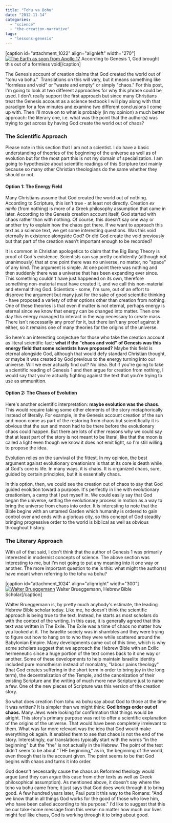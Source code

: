 ```yaml
---
title: "Tohu va Bohu"
date: "2012-11-14"
categories: 
  - "science"
  - "the-creation-narrative"
tags: 
  - "lessons-genesis"
---
```


\[caption id="attachment\_1022" align="alignleft" width="270"\][![The Earth as soon from Apollo 17](images/The_Earth_seen_from_Apollo_17.jpg "The Earth as soon from Apollo 17")](http://www.anabaptistredux.com/wp-content/uploads/2012/11/The_Earth_seen_from_Apollo_17.jpg) According to Genesis 1, God brought this out of a formless void\[/caption\]

The Genesis account of creation claims that God created the world out of "tohu va bohu."  Translations on this will vary, but it means something like "formless and void" or "waste and empty" or simply "chaos." For this post, I'm going to look at two different approaches for why this phrase could be used. I don't really support the first approach but since many Christians treat the Genesis account as a science textbook I will play along with that paradigm for a few minutes and examine two different conclusions I come up with. Then I'll move on to what is probably (in my opinion) a much better approach: the literary one, i.e. what was the point that the author(s) was trying to get across by having God create the world out of chaos?

### The Scientific Approach

Please note in this section that I am not a scientist. I do have a basic understanding of theories of the beginning of the universe as well as of evolution but for the most part this is not my domain of specialization. I am going to hypothesize about scientific readings of this Scripture text mainly because so many other Christian theologians do the same whether they should or not.

<!--more-->

#### Option 1: The Energy Field

Many Christians assume that God created the world out of nothing. According to Scripture, this isn't true - at least not directly. Creation _ex nihilo_ (from nothing) is more of a Greek philosophy assumption that came in later. According to the Genesis creation account itself, God started with chaos rather than with nothing. Of course, this doesn't say one way or another try to explain how the chaos got there. If we want to approach this text as a science text, we get some interesting questions. Was this void eternally in existence alongside God? Or did God create the void previously but that part of the creation wasn't important enough to be recorded?

It is common in Christian apologetics to claim that the Big Bang Theory is proof of God's existence. Scientists can say pretty confidently (although not unanimously) that at one point there was no universe, no matter, no "space" of any kind. The argument is simple. At one point there was nothing and then suddenly there was a universe that has been expanding ever since. This something couldn't have just happened on its own, therefore something non-material must have created it, and we call this non-material and eternal thing God. Scientists - some, I'm sure, out of an effort to disprove the argument but many just for the sake of good scientific thinking - have proposed a variety of other options other than creation from nothing. One of these theories is that even if matter is not eternal, perhaps energy is eternal since we know that energy can be changed into matter. Then one day this energy managed to interact in the way necessary to create mass. There isn't necessarily any proof for it, but there isn't any proof against it either, so it remains one of many theories for the origins of the universe.

So here's an interesting conjecture for those who take the creation account as literal scientific fact: **what if the "chaos and void" of Genesis was this energy field that some scientists have proposed?** Maybe this field is eternal alongside God, although that would defy standard Christian thought, or maybe it was created by God previous to the energy turning into our universe. Will we ever actually find out? No idea. But if you're going to take a scientific reading of Genesis 1 and then argue for creation from nothing, I would say that you're actually fighting against the text that you're trying to use as ammunition.

#### Option 2: The Chaos of Evolution

Here's another scientific interpretation: **maybe evolution was the chaos**. This would require taking some other elements of the story metaphorically instead of literally. For example, in the Genesis account creation of the sun and moon come as part of the restoring from chaos but scientifically it is obvious that the sun and moon had to be there before the evolutionary chaos could happen. But there are lots of other reasons why we could say that at least part of the story is not meant to be literal, like that the moon is called a light even though we know it does not emit light, so I'm still willing to propose the idea.

Evolution relies on the survival of the fittest. In my opinion, the best argument against evolutionary creationism is that at its core is death while at God's core is life. In many ways, it is chaos. It is organized chaos, sure, guided by certain principles, but it is essentially chaos.

In this option, then, we could see the creation out of chaos to say that God guided evolution toward a purpose. It's perfectly in line with evolutionary creationism, a camp that I put myself in. We could easily say that God began the universe, setting the evolutionary process in motion as a way to bring the universe from chaos into order. It is interesting to note that the Bible begins with an untamed Garden which humanity is ordered to gain control over and ends with a glorious city, so this concept of God steadily bringing progressive order to the world is biblical as well as obvious throughout history.

### The Literary Approach

With all of that said, I don't think that the author of Genesis 1 was primarily interested in modernist concepts of science. The above section was interesting to me, but I'm not going to put any meaning into it one way or another. The more important question to me is this: what might the author(s) have meant when referring to the tohu va bohu?

\[caption id="attachment\_1024" align="alignright" width="300"\][![Walter Brueggemann](images/Walter-Brueggemann.jpg "Walter Brueggemann")](http://www.anabaptistredux.com/wp-content/uploads/2012/11/Walter-Brueggemann.jpg) Walter Brueggemann, Hebrew Bible Scholar\[/caption\]

Walter Brueggemann is, by pretty much anybody's estimate, the leading Hebrew Bible scholar today. Like me, he doesn't think the scientific approach is being true to the text. Instead, he starts as most scholars do with the context of the writing. In this case, it is generally agreed that this text was written in The Exile. The Exile was a time of chaos no matter how you looked at it. The Israelite society was in shambles and they were trying to figure out how to hang on to who they were while scattered around the Babylonian Empire. Many developments came out of this time, which is why some scholars suggest that we approach the Hebrew Bible with an Exilic hermeneutic since a huge portion of the text comes back to it one way or another. Some of these developments to help maintain Israelite identity included pure monotheism instead of monolatry, "labour pains theology" (that God creates suffering in the short term in order to bring joy in the long term), the decentralization of the Temple, and the canonization of their existing Scripture and the writing of much more new Scripture just to name a few. One of the new pieces of Scripture was this version of the creation story.

So what does creation from tohu va bohu say about God to those at the time it was written? It is simpler than we might think: **God brings order out of chaos.** Many Jews were looking for confirmation that things would be alright. This story's primary purpose was not to offer a scientific explanation of the origins of the universe. That would have been completely irrelevant to them. What was far more relevant was the idea that God would make everything ok again. It enabled them to see that chaos is not the end of the story. Interestingly, our translations typically start with the words "in the beginning" but the "the" is not actually in the Hebrew. The point of the text didn't seem to be about "THE beginning," as in, the beginning of the world, even though that is the account given. The point seems to be that God begins with chaos and turns it into order.

God doesn't necessarily cause the chaos as Reformed theology would argue (and they can argue this case from other texts as well as Greek philosophical assumption). As mentioned above, it doesn't say where the toho va bohu came from; it just says that God does work through it to bring good. A few hundred years later, Paul puts it this way to the Romans: "And we know that in all things God works for the good of those who love him, who have been called according to his purpose." I'd like to suggest that this be our take-home message from this verse: no matter how much our lives might feel like chaos, God is working through it to bring about good.
